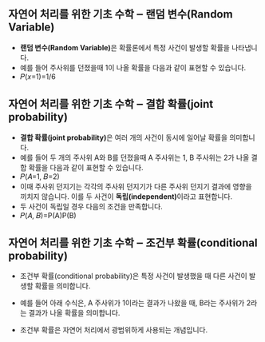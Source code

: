 ## 자연어 처리를 위한 기초 수학 ‒ 랜덤 변수(Random Variable)
- <b>랜덤 변수(Random Variable)</b>은 확률론에서 특정 사건이 발생할 확률을 나타냅니다.
- 예를 들어 주사위를 던졌을때 1이 나올 확률을 다음과 같이 표현할 수 있습니다.
- 𝑃(𝑥=1)=1/6

## 자연어 처리를 위한 기초 수학 ‒ 결합 확률(joint probability)

- <b>결합 확률(joint probability)</b>은 여러 개의 사건이 동시에 일어날 확률을 의미합니다.
- 예를 들어 두 개의 주사위 A와 B를 던졌을때 A 주사위는 1, B 주사위는 2가 나올 결합 확률을 다음과 같이 표현할 수 있습니다.
- 𝑃(𝐴=1, 𝐵=2)
- 이때 주사위 던지기는 각각의 주사위 던지기가 다른 주사위 던지기 결과에 영향을 끼치지 않습니다. 이를 두 사건이 <b>독립(independent)</b>이라고 표현합니다.
- 두 사건이 독립일 경우 다음의 조건을 만족합니다.
- 𝑃(𝐴, 𝐵)=P(A)P(B)

## 자연어 처리를 위한 기초 수학 ‒ 조건부 확률(conditional probability)

- 조건부 확률(conditional probability)은 특정 사건이 발생했을 때 다른 사건이 발생할 확률을 의미합니다.


- 예를 들어 아래 수식은, A 주사위가 1이라는 결과가 나왔을 때, B라는 주사위가 2라는 결과가 나올 확률을 의미합니다.


- 조건부 확률은 자연어 처리에서 광범위하게 사용되는 개념입니다.